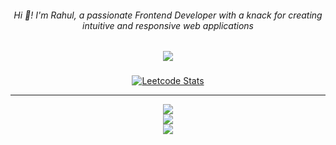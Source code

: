 <h6 align="center">Hi 👋! I'm Rahul, a passionate Frontend Developer with a knack for creating intuitive and responsive web applications</h6>

###


<div align="center">
  <img src="https://profile-counter.glitch.me/zccott/count.svg?"  />
</div>


###

<div align="center">
  
  [![Leetcode Stats](https://leetcard.jacoblin.cool/zccott?ext=contest)](https://leetcard.jacoblin.cool/zccott?ext=contest)
  
</div>

<div align="center">

---

![](https://github-readme-stats.vercel.app/api?username=zccott&theme=dark&hide_border=true&include_all_commits=true&count_private=true)<br/>
![](https://github-readme-streak-stats.herokuapp.com/?user=zccott&theme=dark&hide_border=true)<br/>
![](https://github-readme-stats.vercel.app/api/top-langs/?username=zccott&theme=dark&hide_border=true&include_all_commits=true&count_private=true&layout=compact)


